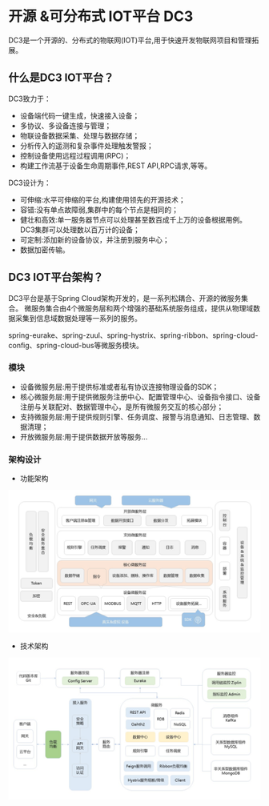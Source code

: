 # 开源 &可分布式 IOT平台 DC3

DC3是一个开源的、分布式的物联网(IOT)平台,用于快速开发物联网项目和管理拓展。
 ## 什么是DC3 IOT平台？
 
 DC3致力于：
 
 * 设备端代码一键生成，快速接入设备；
 * 多协议、多设备连接与管理；
 * 物联设备数据采集、处理与数据存储；
 * 分析传入的遥测和复杂事件处理触发警报；
 * 控制设备使用远程过程调用(RPC)；
 * 构建工作流基于设备生命周期事件,REST API,RPC请求,等等。

DC3设计为：

* 可伸缩:水平可伸缩的平台,构建使用领先的开源技术；
* 容错:没有单点故障弱,集群中的每个节点是相同的；
* 健壮和高效:单一服务器节点可以处理甚至数百成千上万的设备根据用例。DC3集群可以处理数以百万计的设备；
* 可定制:添加新的设备协议，并注册到服务中心；
* 数据加密传输。
 
## DC3 IOT平台架构？

DC3平台是基于Spring Cloud架构开发的，是一系列松耦合、开源的微服务集合。
微服务集合由4个微服务层和两个增强的基础系统服务组成，提供从物理域数据采集到信息域数据处理等一系列的服务。

spring-eurake、spring-zuul、spring-hystrix、spring-ribbon、spring-cloud-config、spring-cloud-bus等微服务模块。

### 模块

* 设备微服务层:用于提供标准或者私有协议连接物理设备的SDK；
* 核心微服务层:用于提供微服务注册中心、配置管理中心、设备指令接口、设备注册与关联配对、数据管理中心，是所有微服务交互的核心部分；
* 支持微服务层:用于提供规则引擎、任务调度、报警与消息通知、日志管理、数据清理；
* 开放微服务层:用于提供数据开放等服务...

### 架构设计

* 功能架构

![iot-dc3-architecture](dc3/images/iot-dc3-architecture1.jpg)

* 技术架构

![iot-dc3-architecture](dc3/images/iot-dc3-architecture2.jpg)